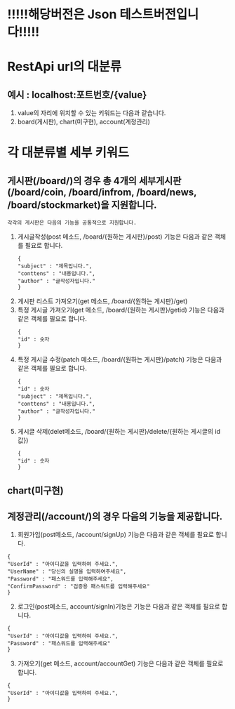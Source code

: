 <h1> !!!!!해당버전은 Json 테스트버전입니다!!!!!</h1>

<h1> RestApi url의 대분류</h1>
<h2> 예시 : localhost:포트번호/{value}</h2>

1. value의 자리에 위치할 수 있는 키워드는 다음과 같습니다.
2. board(게시판), chart(미구현), account(계정관리)

<h1> 각 대분류별 세부 키워드 </h1>

<h2> 게시판(/board/)의 경우 총 4개의 세부게시판(/board/coin, /board/infrom, /board/news, /board/stockmarket)을 지원합니다.</h2>

    각각의 게시판은 다음의 기능을 공통적으로 지원합니다.

1. 게시글작성(post 메소드, /board/{원하는 게시판}/post) 기능은 다음과 같은 객체를 필요로 합니다.
   ````
   {
   "subject" : "제목입니다.",
   "conttens" : "내용입니다.",
   "author" : "글작성자입니다."
   }
   ````
2. 게시판 리스트 가져오기(get 메소드, /board/{원하는 게시판}/get)
3. 특정 게시글 가져오기(get 메소드, /board/{원하는 게시판}/getid) 기능은 다음과 같은 객체를 필요로 합니다.
   ````
   {
   "id" : 숫자
   }
   ````
4. 특정 게시글 수정(patch 메소드, /board/{원하는 게시판}/patch) 기능은 다음과 같은 객체를 필요로 합니다.
   ````
   {
   "id" : 숫자
   "subject" : "제목입니다.",
   "conttens" : "내용입니다.",
   "author" : "글작성자입니다."
   }
   ````
5. 게시글 삭제(delet메소드, /board/{원하는 게시판}/delete/{원하는 게시글의 id값})
   ````
   {
   "id" : 숫자
   }
   ````

<h2> chart(미구현) </h2>

<h2> 계정관리(/account/)의 경우 다음의 기능을 제공합니다. </h2>

   1. 회원가입(post메소드, /account/signUp) 기능은 다음과 같은 객체를 필요로 합니다.
````
{
"UserId" : "아이디값을 입력하여 주세요.",
"UserName" : "당신의 실명을 입력하여주세요",
"Password" : "패스워드를 입력해주세요",
"ConfirmPassword" : "검증용 패스워드를 입력해주세요"
}
````
   2. 로그인(post메소드, account/signIn)기능은 기능은 다음과 같은 객체를 필요로 합니다.
````
{
"UserId" : "아이디값을 입력하여 주세요.",
"Password" : "패스워드를 입력해주세요"
}
````
   3. 가져오기(get 메소드, account/accountGet) 기능은 다음과 같은 객체를 필요로 합니다.
````
{
"UserId" : "아이디값을 입력하여 주세요.",
}
````